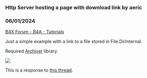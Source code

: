 ### Http Server hosting a page with download link by aeric
### 06/01/2024
[B4X Forum - B4A - Tutorials](https://www.b4x.com/android/forum/threads/161465/)

Just a simple example with a link to a file stored in File.DirInternal.  
  
Required [Archiver](https://www.b4x.com/android/forum/threads/lib-archiver.21688/) library.  
  
![](https://www.b4x.com/android/forum/attachments/154237)  
  
This is a response to [this thread](https://www.b4x.com/android/forum/threads/httpjob-error-with-unexpected-end-of-stream.161315/).